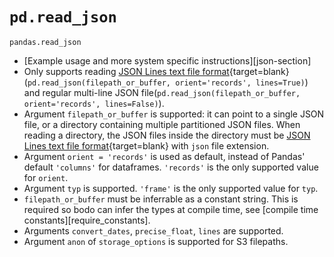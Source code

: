 # `pd.read_json`

`pandas.read_json`

-   [Example usage and more system specific instructions][json-section]
-   Only supports reading [JSON Lines text file format](http://jsonlines.org/){target=blank}
    (`pd.read_json(filepath_or_buffer, orient='records', lines=True)`)
    and regular multi-line JSON
    file(`pd.read_json(filepath_or_buffer, orient='records', lines=False)`).
-   Argument `filepath_or_buffer` is supported: it can point to a
    single JSON file, or a directory containing multiple partitioned
    JSON files. When reading a directory, the JSON files inside the
    directory must be [JSON Lines text file
    format](http://jsonlines.org/){target=blank} with `json` file extension.
-   Argument `orient = 'records'` is used as default, instead of
    Pandas' default `'columns'` for dataframes. `'records'` is the
    only supported value for `orient`.
-   Argument `typ` is supported. `'frame'` is the only supported
    value for `typ`.
-   `filepath_or_buffer` must be inferrable as a constant string.
    This is required so bodo can infer the types at compile time,
    see [compile time constants][require_constants].
-   Arguments `convert_dates`, `precise_float`, `lines` are
    supported.
-   Argument `anon` of `storage_options` is supported for S3
    filepaths.

